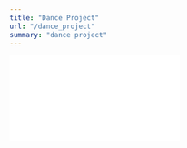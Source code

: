```yaml
---
title: "Dance Project"
url: "/dance_project"
summary: "dance project"
---
```

<iframe src="//player.bilibili.com/player.html?isOutside=true&aid=799121480&bvid=BV1ey4y1Y7AD&cid=295088071&p=1" scrolling="no" border="0" frameborder="no" framespacing="0" allowfullscreen="true"></iframe>
